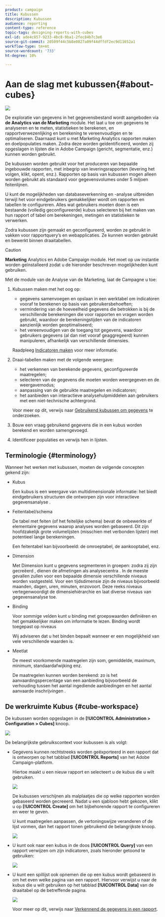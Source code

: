 ```yaml
---
product: campaign
title: Kubussen
description: Kubussen
audience: reporting
content-type: reference
topic-tags: designing-reports-with-cubes
exl-id: ade4c857-9233-4bc8-9ba1-2fec84b7c3e6
source-git-commit: 20509f44c5b8e0827a09f44dffdf2ec9d11652a1
workflow-type: tm+mt
source-wordcount: '733'
ht-degree: 10%

---
```


# Aan de slag met kubussen{#about-cubes}

![](../../assets/common.svg)

De exploratie van gegevens in het gegevensbestand wordt aangeboden via **de Analytics van de Marketing** module. Het laat u toe om gegevens te analyseren en te meten, statistieken te berekenen, en rapportverwezenlijking en berekening te vereenvoudigen en te optimaliseren. Daarnaast kunt u met Marketing Analytics rapporten maken en doelpopulaties maken. Zodra deze worden geïdentificeerd, worden zij opgeslagen in lijsten die in Adobe Campaign (gericht, segmentatie, enz.) kunnen worden gebruikt.

De kubussen worden gebruikt voor het produceren van bepaalde ingebouwde rapporten, met inbegrip van leveringsrapporten (levering het volgen, klikt, opent, enz.). Rapporten op basis van kubussen mogen alleen worden gebruikt als standaard voor gegevensvolumes onder 5 miljoen feitenlijnen.

U kunt de mogelijkheden van databaseverkenning en -analyse uitbreiden terwijl het voor eindgebruikers gemakkelijker wordt om rapporten en tabellen te configureren. Alles wat gebruikers moeten doen is een bestaande (volledig geconfigureerde) kubus selecteren bij het maken van hun rapport of tabel om berekeningen, metingen en statistieken te verwerken.

Zodra kubussen zijn gemaakt en geconfigureerd, worden ze gebruikt in vakken voor rapportquery’s en webapplicaties. Ze kunnen worden gebruikt en bewerkt binnen draaitabellen.

>[!CAUTION]
>
>**Marketing** Analytics en Adobe Campaign module. Het moet op uw instantie worden geïnstalleerd zodat u de hieronder beschreven mogelijkheden kunt gebruiken.

Met de module van de Analyse van de Marketing, laat de Campagne u toe:

1. Kubussen maken met het oog op:

   * gegevens samenvoegen en opslaan in een werktabel om indicatoren vooraf te berekenen op basis van gebruikersbehoeften;
   * vermindering van de hoeveelheid gegevens die betrokken is bij de verschillende berekeningen die voor rapporten en vragen worden gebruikt, waardoor de berekeningstijden van de indicatoren aanzienlijk worden geoptimaliseerd;
   * het vereenvoudigen van de toegang tot gegevens, waardoor gebruikers gegevens (al dan niet vooraf geaggregeerd) kunnen manipuleren, afhankelijk van verschillende dimensies.

   Raadpleeg [Indicatoren maken](../../reporting/using/creating-indicators.md) voor meer informatie.

1. Draai-tabellen maken met de volgende weergave:

   * het verkennen van berekende gegevens, geconfigureerde maatregelen;
   * selecteren van de gegevens die moeten worden weergegeven en de weergavemodus;
   * aanpassing van de gebruikte maatregelen en indicatoren;
   * het aanbieden van interactieve analysehulpmiddelen aan gebruikers met een niet-technische achtergrond.

   Voor meer op dit, verwijs naar [Gebruikend kubussen om gegevens](../../reporting/using/using-cubes-to-explore-data.md) te onderzoeken.

1. Bouw een vraag gebruikend gegevens die in een kubus worden berekend en worden samengevoegd.
1. Identificeer populaties en verwijs hen in lijsten.

## Terminologie {#terminology}

Wanneer het werken met kubussen, moeten de volgende concepten gekend zijn:

* Kubus

   Een kubus is een weergave van multidimensionale informatie: het biedt eindgebruikers structuren die ontworpen zijn voor interactieve gegevensanalyse .

* Feitentabel/schema

   De tabel met feiten (of het feitelijke schema) bevat de onbewerkte of elementaire gegevens waarop analyses worden gebaseerd. Dit zijn hoofdzakelijk grote volumelijsten (misschien met verbonden lijsten) met potentieel lange berekeningen.

   Een feitentabel kan bijvoorbeeld: de omroeptabel, de aankooptabel, enz.

* Dimension

   Met Dimension kunt u gegevens segmenteren in groepen: zodra zij zijn gecreëerd , dienen de afmetingen als analysecentra . In de meeste gevallen zullen voor een bepaalde dimensie verschillende niveaus worden vastgesteld. Voor een tijdsdimensie zijn de niveaus bijvoorbeeld maanden, dagen, uren, minuten, enzovoort. Deze reeks niveaus vertegenwoordigt de dimensiehiërarchie en laat diverse niveaus van gegevensanalyse toe.

* Binding

   Voor sommige velden kunt u binding met groepswaarden definiëren en het gemakkelijker maken om informatie te lezen. Binding wordt toegepast op niveaus

   Wij adviseren dat u het binden bepaalt wanneer er een mogelijkheid van vele verschillende waarden is.

* Meetlat

   De meest voorkomende maatregelen zijn som, gemiddelde, maximum, minimum, standaardafwijking enz.

   De maatregelen kunnen worden berekend: zo is het aanvaardingspercentage van een aanbieding bijvoorbeeld de verhouding tussen het aantal ingediende aanbiedingen en het aantal aanvaarde inschrijvingen .

## De werkruimte Kubus {#cube-workspace}

De kubussen worden opgeslagen in de **[!UICONTROL Administration > Configuration > Cubes]** knoop.

![](assets/s_advuser_cube_node.png)

De belangrijkste gebruikscontext voor kubussen is als volgt:

* Gegevens kunnen rechtstreeks worden geëxporteerd in een rapport dat is ontworpen op het tabblad **[!UICONTROL Reports]** van het Adobe Campaign-platform.

   Hiertoe maakt u een nieuw rapport en selecteert u de kubus die u wilt gebruiken.

   ![](assets/cube_create_new.png)

   De kubussen verschijnen als malplaatjes die op welke rapporten worden gebaseerd worden gecreeerd. Nadat u een sjabloon hebt gekozen, klikt u op **[!UICONTROL Create]** om het bijbehorende rapport te configureren en weer te geven.

   U kunt maatregelen aanpassen, de vertoningswijze veranderen of de lijst vormen, dan het rapport tonen gebruikend de belangrijkste knoop.

   ![](assets/cube_display_new.png)

* U kunt ook naar een kubus in de doos **[!UICONTROL Query]** van een rapport verwijzen om zijn indicatoren, zoals hieronder getoond te gebruiken:

   ![](assets/s_advuser_query_using_a_cube.png)

* U kunt een spillijst ook opnemen die op een kubus wordt gebaseerd in om het even welke pagina van een rapport. Hiervoor verwijst u naar de kubus die u wilt gebruiken op het tabblad **[!UICONTROL Data]** van de draaitabel op de betreffende pagina.

   ![](assets/s_advuser_cube_in_report.png)

   Voor meer op dit, verwijs naar [Verkennend de gegevens in een rapport](../../reporting/using/using-cubes-to-explore-data.md#exploring-the-data-in-a-report).
